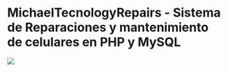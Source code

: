 # MichaelTecnologyRepairs - Sistema de Reparaciones y mantenimiento de celulares en PHP y MySQL
<img src="images/">
 